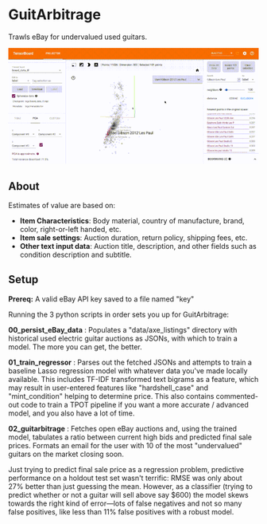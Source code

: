 # GuitArbitrage

Trawls eBay for undervalued used guitars.

![](/_media/guitar_projector_small.gif)

## About

Estimates of value are based on: 
* __Item Characteristics__: Body material, country of manufacture, brand, color, right-or-left handed, etc. 
* __Item sale settings__: Auction duration, return policy, shipping fees, etc.
* __Other text input data__: Auction title, description, and other fields such as condition description and subtitle.

## Setup

__Prereq:__ A valid eBay API key saved to a file named "key"

Running the 3 python scripts in order sets you up for GuitArbitrage:

__00_persist_eBay_data__ : Populates a "data/axe_listings" directory with historical used electric guitar auctions as JSONs, with which to train a model. The more you can get, the better.

__01_train_regressor__ : Parses out the fetched JSONs and attempts to train a baseline Lasso regression model with whatever data you've made locally available. This includes TF-IDF transformed text bigrams as a feature, which may result in user-entered features like "hardshell_case" and "mint_condition" helping to determine price. This also contains commented-out code to train a TPOT pipeline if you want a more accurate / advanced model, and you also have a lot of time.

__02_guitarbitrage__ : Fetches open eBay auctions and, using the trained model, tabulates a ratio between current high bids and predicted final sale prices. Formats an email for the user with 10 of the most "undervalued" guitars on the market closing soon.

Just trying to predict final sale price as a regression problem, predictive performance on a holdout test set wasn't terrific: RMSE was only about 27% better than just guessing the mean. However, as a classifier (trying to predict whether or not a guitar will sell above say $600) the model skews towards the right kind of error—lots of false negatives and not so many false positives, like less than 11% false positives with a robust model.